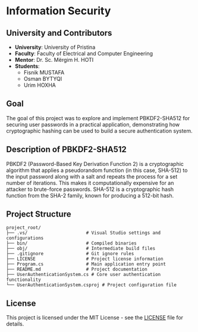 # Information Security

## University and Contributors
- **University**: University of Pristina
- **Faculty**: Faculty of Electrical and Computer Engineering
- **Mentor**: Dr. Sc. Mërgim H. HOTI
- **Students**:
  - Fisnik MUSTAFA
  - Osman BYTYQI
  - Urim HOXHA 

## Goal
The goal of this project was to explore and implement PBKDF2-SHA512 for securing user passwords in a practical application, demonstrating how cryptographic hashing can be used to build a secure authentication system.

## Description of PBKDF2-SHA512
PBKDF2 (Password-Based Key Derivation Function 2) is a cryptographic algorithm that applies a pseudorandom function (in this case, SHA-512) to the input password along with a salt and repeats the process for a set number of iterations. This makes it computationally expensive for an attacker to brute-force passwords. SHA-512 is a cryptographic hash function from the SHA-2 family, known for producing a 512-bit hash.

## Project Structure 
```
project_root/
├── .vs/                      # Visual Studio settings and configurations
├── bin/                      # Compiled binaries
├── obj/                      # Intermediate build files
├── .gitignore                # Git ignore rules
├── LICENSE                   # Project license information
├── Program.cs                # Main application entry point
├── README.md                 # Project documentation
├── UserAuthenticationSystem.cs # Core user authentication functionality
└── UserAuthenticationSystem.csproj # Project configuration file
```

## License
This project is licensed under the MIT License - see the [LICENSE](https://github.com/OsmanBytyqi/Information_Security/blob/master/LICENSE) file for details.
